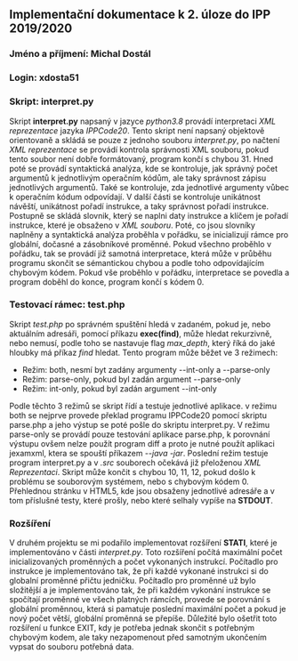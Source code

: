 ## Implementační dokumentace k 2. úloze do IPP 2019/2020
### Jméno a příjmení: Michal Dostál
### Login: xdosta51

### Skript: interpret.py
Skript **interpret.py** napsaný v jazyce *python3.8* provádí interpretaci *XML reprezentace* jazyka *IPPCode20*. Tento skript není napsaný objektově orientovaně a
skládá se pouze z jednoho souboru *interpret.py*, po načtení *XML reprezentace* se provádí kontrola správnosti XML souboru, pokud tento soubor není dobře formátovaný,
program končí s chybou 31. Hned poté se provádí syntaktická analýza, kde se kontroluje, jak správný počet argumentů k jednotlivým operačním kódům, ale taky správnost
zápisu jednotlivých argumentů. Také se kontroluje, zda jednotlivé argumenty vůbec k operačním kódum odpovídají. V další části se kontroluje unikátnost návěští, unikátnost pořadí instrukce, a taky správnost pořadí instrukce. Postupně se skládá slovnik, který se naplni daty instrukce a klíčem je pořadí instrukce, které je 
obsaženo v *XML souboru*. Poté, co jsou slovníky naplněny a syntaktická analýza proběhla v pořádku, se inicializují rámce pro globální, dočasné a zásobníkové proměnné.
Pokud všechno proběhlo v pořádku, tak se provádí již samotná interpretace, která může v průběhu programu skončit se sémantickou chybou a podle toho odpovídajícím
chybovým kódem. Pokud vše proběhlo v pořádku, interpretace se povedla a program doběhl do konce, program končí s kódem 0.

### Testovací rámec: test.php
Skript *test.php* po správném spuštění hledá v zadaném, pokud je, nebo aktuálním adresáři, pomocí příkazu **exec(find)**, může hledat rekurzivně, nebo nemusí,
podle toho se nastavuje flag *max_depth*, který říká do jaké hloubky má příkaz *find* hledat. 
Tento program může běžet ve 3 režimech:
 - Režim: both, nesmí byt zadány argumenty --int-only a --parse-only
 - Režim: parse-only, pokud byl zadán argument --parse-only
 - Režim: int-only, pokud byl zadán argument --int-only

Podle těchto 3 režimů se skript řídí a testuje jednotlivé aplikace. v režimu both se nejprve provede překlad programu IPPCode20 pomocí skriptu parse.php a jeho
výstup se poté pošle do skriptu interpret.py. V režimu parse-only se provádí pouze testování aplikace parse.php, k porovnání výstupu ovšem nelze použít program 
diff a proto je nutné použít aplikaci jexamxml, ktera se spouští příkazem *--java -jar*. Poslední režim testuje program interpret.py a v *.src* souborech očekává
již přeloženou *XML Reprezentaci*. Skript může končit s chybou 10, 11, 12, pokud došlo k problému se souborovým systémem, nebo s chybovým kódem 0. Přehlednou 
stránku v HTML5, kde jsou obsaženy jednotlivé adresáře a v tom příslušné testy, které prošly, nebo které selhaly vypíše na **STDOUT**.

### Rozšíření
V druhém projektu se mi podařilo implementovat rozšíření **STATI**, které je implementováno v části *interpret.py*. Toto rozšíření počítá maximální počet inicializovaných proměnných a počet vykonaných instrukcí. Počítadlo pro instrukce je implementováno tak, že při každé vykonané instrukci si do globalní proměnné 
přičtu jedničku. Počítadlo pro proměnné už bylo složitější a je implementováno tak, že při každém vykonání instrukce se spočítají proměnné ve všech platných rámcích, 
provede se porovnání s globální proměnnou, která si pamatuje poslední maximální počet a pokud je nový počet větší, globální proměnná se přepíše. Důležité bylo ošetřit
toto rozšíření u funkce EXIT, kdy je potřeba jednak skončit s potřebným chybovým kodem, ale taky nezapomenout před samotným ukončením vypsat do souboru potřebná data.
